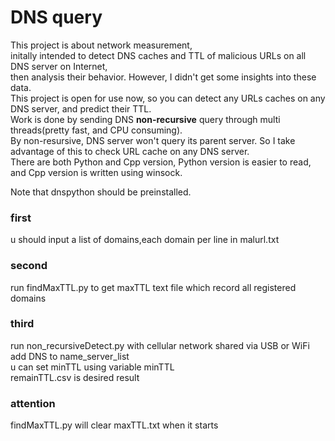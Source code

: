 # DNS query
This project is about network measurement,  
initally intended to detect DNS caches and TTL of malicious URLs on all DNS server on Internet,  
then analysis their behavior.
However, I didn't get some insights into these data.  
This project is open for use now, so you can detect any URLs caches on any DNS server, and predict their TTL.  
Work is done by sending DNS **non-recursive** query through multi threads(pretty fast, and CPU consuming).  
By non-resursive, DNS server won't query its parent server. So I take advantage of this to check URL cache on any DNS server.  
There are both Python and Cpp version, Python version is easier to read, and Cpp version is written using winsock.  

Note that dnspython should be preinstalled.  

### first
u should input a list of domains,each domain per line in malurl.txt  

### second
run findMaxTTL.py to get maxTTL text file which record all registered domains

### third
run non_recursiveDetect.py with cellular network shared via USB or WiFi  
add DNS to name_server_list  
u can set minTTL using variable minTTL  
remainTTL.csv is desired result  

### attention
findMaxTTL.py will clear maxTTL.txt when it starts  
